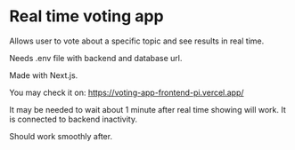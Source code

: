 # Real time voting app

Allows user to vote about a specific topic and see results in real time.

Needs .env file with backend and database url.

Made with Next.js.

You may check it on:
https://voting-app-frontend-pi.vercel.app/

It may be needed to wait about 1 minute after real time showing will work.
It is connected to backend inactivity. 

Should work smoothly after.

